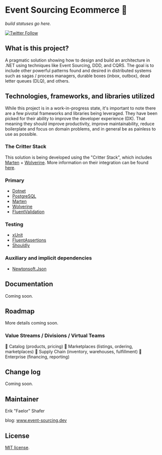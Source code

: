 # Event Sourcing Ecommerce 🛒

*build statuses go here.*

[![Twitter Follow](https://img.shields.io/twitter/url?label=reach%20me%20%40Faelor&style=social&url=https%3A%2F%2Ftwitter.com%2Ffaelor)](https://twitter.com/faelor)

## What is this project?

A pragmatic solution showing how to design and build an architecture in .NET using techniques like Event Sourcing, DDD, and CQRS. The goal is to include other powerful patterns found and desired in distributed systems such as sagas / process managers, durable boxes (inbox, outbox), dead letter queues (DLQ), and others.


## Technologies, frameworks, and libraries utilized

While this project is in a work-in-progress state, it's important to note there are a few pivotal frameworks and libraries being leveraged. They have been picked for their ability to improve the developer experience (DX). That meaning they should improve productivity, improve maintainability, reduce boilerplate and focus on domain problems, and in general be as painless to use as possible.


### The Critter Stack

This solution is being developed using the "Critter Stack", which includes [Marten](https://github.com/JasperFx/marten) + [Wolverine](https://github.com/JasperFx/wolverine). More information on their integration can be found [here](https://wolverine.netlify.app/guide/durability/marten.html).


### Primary

- [Dotnet](https://dotnet.microsoft.com/)
- [PostgreSQL](https://www.postgresql.org/)
- [Marten](https://github.com/JasperFx/marten)
- [Wolverine](https://github.com/JasperFx/wolverine)
- [FluentValidation](https://github.com/FluentValidation/FluentValidation)


### Testing
-  [xUnit](https://github.com/xunit/xunit)
- [FluentAssertions](https://github.com/fluentassertions/fluentassertions)
- [Shouldly](https://github.com/shouldly/shouldly)


### Auxiliary and implicit dependencies
- [Newtonsoft.Json](https://github.com/JamesNK/Newtonsoft.Json)


## Documentation

Coming soon.


## Roadmap

More details coming soon.

### Value Streams / Divisions / Virtual Teams

🔳 Catalog (products, pricing)
🔳 Marketplaces (listings, ordering, marketplaces)
🔳 Supply Chain (inventory, warehouses, fulfillment)
🔳 Enterprise (financing, reporting)


## Change log

Coming soon.


## Maintainer

Erik "Faelor" Shafer

blog: www.event-sourcing.dev


## License

[MIT license](./LICENSE).
